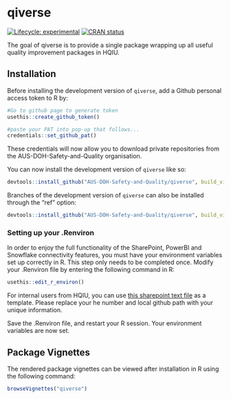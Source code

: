 
<!-- README.md is generated from README.Rmd. Please edit that file -->

# qiverse

<!-- badges: start -->

[![Lifecycle:
experimental](https://img.shields.io/badge/lifecycle-experimental-orange.svg)](https://lifecycle.r-lib.org/articles/stages.html#experimental)
[![CRAN
status](https://www.r-pkg.org/badges/version/qiverse)](https://CRAN.R-project.org/package=qiverse)

<!-- badges: end -->

The goal of qiverse is to provide a single package wrapping up all
useful quality improvement packages in HQIU.

## Installation

Before installing the development version of `qiverse`, add a Github
personal access token to R by:

``` r
#Go to github page to generate token
usethis::create_github_token()

#paste your PAT into pop-up that follows...
credentials::set_github_pat()
```

These credentials will now allow you to download private repositories
from the AUS-DOH-Safety-and-Quality organisation.

You can now install the development version of `qiverse` like so:

``` r
devtools::install_github("AUS-DOH-Safety-and-Quality/qiverse", build_vignettes = TRUE)
```

Branches of the development version of `qiverse` can also be installed
through the “ref” option:

``` r
devtools::install_github("AUS-DOH-Safety-and-Quality/qiverse", build_vignettes = TRUE, ref = "branch-a")
```

### Setting up your .Renviron

In order to enjoy the full functionality of the SharePoint, PowerBI and
Snowflake connectivity features, you must have your environment
variables set up correctly in R. This step only needs to be completed
once. Modify your .Renviron file by entering the following command in R:

``` r
usethis::edit_r_environ()
```

For internal users from HQIU, you can use [this sharepoint text
file](https://wahealthdept.sharepoint.com/:t:/r/sites/SafetyandQualityIndicatorSetSQuIS/internal/SQuIS%20O365%20Confidential%20Documents/R/connectivity/example_renviron.txt)
as a template. Please replace your he number and local github path with
your unique information.

Save the .Renviron file, and restart your R session. Your environment
variables are now set.

## Package Vignettes

The rendered package vignettes can be viewed after installation in R
using the following command:

``` r
browseVignettes("qiverse")
```
